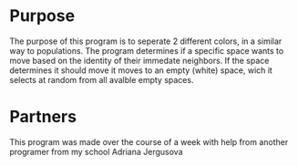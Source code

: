 # Purpose
The purpose of this program is to seperate 2 different colors, in a similar way to populations. The program determines if a specific space wants to move based on the identity of their immedate neighbors. If the space determines it should move it moves to an empty (white) space, wich it selects at random from all avalble empty spaces.

# Partners
This program was made over the course of a week with help from another programer from my school Adriana Jergusova
